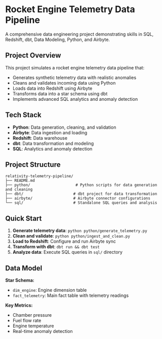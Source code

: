 # Rocket Engine Telemetry Data Pipeline

A comprehensive data engineering project demonstrating skills in SQL, Redshift, dbt, Data Modeling, Python, and Airbyte.

## Project Overview

This project simulates a rocket engine telemetry data pipeline that:
- Generates synthetic telemetry data with realistic anomalies
- Cleans and validates incoming data using Python
- Loads data into Redshift using Airbyte
- Transforms data into a star schema using dbt
- Implements advanced SQL analytics and anomaly detection

## Tech Stack

- **Python**: Data generation, cleaning, and validation
- **Airbyte**: Data ingestion and loading
- **Redshift**: Data warehouse
- **dbt**: Data transformation and modeling
- **SQL**: Analytics and anomaly detection

## Project Structure

```
relativity-telemetry-pipeline/
├── README.md
├── python/                    # Python scripts for data generation and cleaning
├── dbt/                      # dbt project for data transformation
├── airbyte/                  # Airbyte connector configurations
└── sql/                      # Standalone SQL queries and analysis
```

## Quick Start

1. **Generate telemetry data**: `python python/generate_telemetry.py`
2. **Clean and validate**: `python python/ingest_and_clean.py`
3. **Load to Redshift**: Configure and run Airbyte sync
4. **Transform with dbt**: `dbt run && dbt test`
5. **Analyze data**: Execute SQL queries in `sql/` directory

## Data Model

**Star Schema:**
- `dim_engine`: Engine dimension table
- `fact_telemetry`: Main fact table with telemetry readings

**Key Metrics:**
- Chamber pressure
- Fuel flow rate
- Engine temperature
- Real-time anomaly detection
